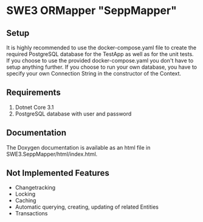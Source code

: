 # SWE3 ORMapper "SeppMapper"

## Setup
It is highly recommended to use the docker-compose.yaml file to create the required PostgreSQL database for the TestApp as well as for the unit tests. If you choose to use the provided docker-compose.yaml you don't have to setup anything further. If you choose to run your own database, you have to specify your own Connection String in the constructor of the Context.

## Requirements
1. Dotnet Core 3.1
2. PostgreSQL database with user and password

## Documentation
The Doxygen documentation is available as an html file in SWE3.SeppMapper/html/index.html.

## Not Implemented Features
* Changetracking
* Locking
* Caching
* Automatic querying, creating, updating of related Entities
* Transactions
